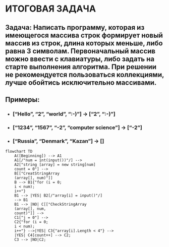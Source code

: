 # ИТОГОВАЯ ЗАДАЧА
## **Задача**: Написать программу, которая из имеющегося массива строк формирует новый массив из строк, длина которых меньше, либо равна 3 символам. Первоначальный массив можно ввести с клавиатуры, либо задать на старте выполнения алгоритма. При решении не рекомендуется пользоваться коллекциями, лучше обойтись исключительно массивами.

## Примеры:
* ### [“Hello”, “2”, “world”, “:-)”] → [“2”, “:-)”]
* ### [“1234”, “1567”, “-2”, “computer science”] → [“-2”]
* ### [“Russia”, “Denmark”, “Kazan”] → []
```mermaid
flowchart TD 
    A([Beginning]) --> A1 
    A1[/"num = int(input())"/] --> 
    A2["string [array] = new string[num] 
    count = 0"] --> 
    B[["CreatStringArray 
    (array[], num)"]] 
    B --> B1{"for (i = 0;  
    i < num);  
    i++"} 
    B1 --> |YES| B2[/"array[i] = input()"/]  
    --> B1 
    B1 --> |NO| C[["CheckStringArray 
    (array[], num,  
    count)"]] --> 
    C1["j = 0"] --> 
    C2{"for (i = 0;  
    i < num);  
    i++"} -->|YES| C3{"array[i].Length < 4"} -->  
    |YES| C4[count++] --> C2; 
    C3 --> |NO|C2;
```



